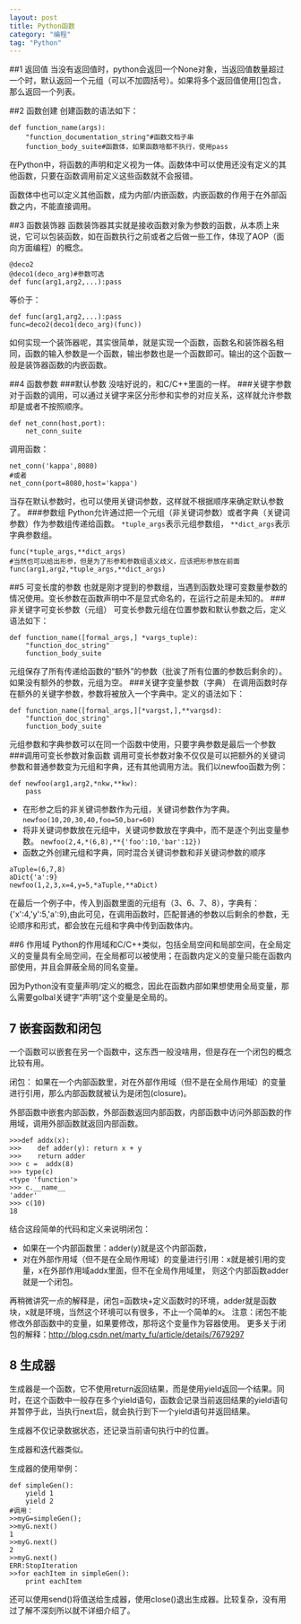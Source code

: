 ```yaml
---
layout: post
title: Python函数
category: "编程"
tag: "Python"
---
```


##1 返回值
当没有返回值时，python会返回一个None对象，当返回值数量超过一个时，默认返回一个元组（可以不加圆括号）。如果将多个返回值使用[]包含，那么返回一个列表。

##2 函数创建
创建函数的语法如下：

```
def function_name(args):
    "function_documentation_string"#函数文档子串
    function_body_suite#函数体，如果函数啥都不执行，使用pass
```

在Python中，将函数的声明和定义视为一体。函数体中可以使用还没有定义的其他函数，只要在函数调用前定义这些函数就不会报错。

函数体中也可以定义其他函数，成为内部/内嵌函数，内嵌函数的作用于在外部函数之内，不能直接调用。

##3 函数装饰器
函数装饰器其实就是接收函数对象为参数的函数，从本质上来说，它可以包装函数，如在函数执行之前或者之后做一些工作，体现了AOP（面向方面编程）的概念。

```
@deco2
@deco1(deco_arg)#参数可选
def func(arg1,arg2,...):pass
```

等价于：

```
def func(arg1,arg2,...):pass
func=deco2(deco1(deco_arg)(func))
```

如何实现一个装饰器呢，其实很简单，就是实现一个函数，函数名和装饰器名相同，函数的输入参数是一个函数，输出参数也是一个函数即可。输出的这个函数一般是装饰器函数的内嵌函数。

##4 函数参数
###默认参数
没啥好说的，和C/C++里面的一样。
###关键字参数
对于函数的调用，可以通过关键字来区分形参和实参的对应关系，这样就允许参数却是或者不按照顺序。

```
def net_conn(host,port):
    net_conn_suite
```

调用函数：

```
net_conn('kappa',8080)
#或者
net_conn(port=8080,host='kappa')
```

当存在默认参数时，也可以使用关键词参数，这样就不根据顺序来确定默认参数了。
###参数组
Python允许通过把一个元组（非关键词参数）或者字典（关键词参数）作为参数组传递给函数。
`*tuple_args`表示元组参数组，
`**dict_args`表示字典参数组。

```
func(*tuple_args,**dict_args)
#当然也可以给出形参，但是为了形参和参数组语义歧义，应该把形参放在前面
func(arg1,arg2,*tuple_args,**dict_args)
```

##5 可变长度的参数
也就是刚才提到的参数组，当遇到函数处理可变数量参数的情况使用。变长参数在函数声明中不是显式命名的，在运行之前是未知的。
###非关键字可变长参数（元组）
可变长参数元组在位置参数和默认参数之后，定义语法如下：

```
def function_name([formal_args,] *vargs_tuple):
    "function_doc_string"
    function_body_suite
```

元组保存了所有传递给函数的“额外”的参数（批诶了所有位置的参数后剩余的）。如果没有额外的参数，元组为空。
###关键字变量参数（字典）
在调用函数时存在额外的关键字参数，参数将被放入一个字典中。定义的语法如下：

```
def function_name([formal_args,][*vargst,],**vargsd):
    "function_doc_string"
    function_body_suite
```

元组参数和字典参数可以在同一个函数中使用，只要字典参数是最后一个参数
###调用可变长参数对象函数
调用可变长参数对象不仅仅是可以把额外的关键词参数和普通参数变为元组和字典，还有其他调用方法。我们以newfoo函数为例：

```
def newfoo(arg1,arg2,*nkw,**kw):
    pass

```

- 在形参之后的非关键词参数作为元组，关键词参数作为字典。
`newfoo(10,20,30,40,foo=50,bar=60)`
- 将非关键词参数放在元组中，关键词参数放在字典中，而不是逐个列出变量参数。
`newfoo(2,4,*(6,8),**{'foo':10,'bar':12})`
- 函数之外创建元组和字典，同时混合关键词参数和非关键词参数的顺序


```
aTuple=(6,7,8)
aDict{'a':9}
newfoo(1,2,3,x=4,y=5,*aTuple,**aDict)
```

在最后一个例子中，传入到函数里面的元组有（3、6、7、8），字典有：{'x':4,'y':5,'a':9},由此可见，在调用函数时，匹配普通的参数以后剩余的参数，无论顺序和形式，都会放在元组和字典中传到函数体内。

##6 作用域
Python的作用域和C/C++类似，包括全局空间和局部空间，在全局定义的变量具有全局空间，在全局都可以被使用；在函数内定义的变量只能在函数内部使用，并且会屏蔽全局的同名变量。

因为Python没有变量声明/定义的概念，因此在函数内部如果想使用全局变量，那么需要golbal关键字“声明”这个变量是全局的。


## 7 嵌套函数和闭包
一个函数可以嵌套在另一个函数中，这东西一般没啥用，但是存在一个闭包的概念比较有用。

闭包：
如果在一个内部函数里，对在外部作用域（但不是在全局作用域）的变量进行引用，那么内部函数就被认为是闭包(closure)。

外部函数中嵌套内部函数，外部函数返回内部函数，内部函数中访问外部函数的作用域，调用外部函数就返回内部函数。

```
>>>def addx(x):  
>>>    def adder(y): return x + y  
>>>    return adder  
>>> c =  addx(8)  
>>> type(c)  
<type 'function'>  
>>> c.__name__  
'adder'  
>>> c(10)  
18  
```

结合这段简单的代码和定义来说明闭包：
- 如果在一个内部函数里：adder(y)就是这个内部函数，
- 对在外部作用域（但不是在全局作用域）的变量进行引用：x就是被引用的变量，x在外部作用域addx里面，但不在全局作用域里，
则这个内部函数adder就是一个闭包。

再稍微讲究一点的解释是，闭包=函数块+定义函数时的环境，adder就是函数块，x就是环境，当然这个环境可以有很多，不止一个简单的x。
注意：闭包不能修改外部函数中的变量，如果要修改，那将这个变量作为容器使用。
更多关于闭包的解释：http://blog.csdn.net/marty_fu/article/details/7679297

## 8 生成器
生成器是一个函数，它不使用return返回结果，而是使用yield返回一个结果。同时，在这个函数中一般存在多个yield语句，函数会记录当前返回结果的yield语句并暂停于此，当执行next后，就会执行到下一个yield语句并返回结果。

生成器不仅记录数据状态，还记录当前语句执行中的位置。

生成器和迭代器类似。

生成器的使用举例：

```
def simpleGen():
    yield 1
    yield 2
#调用：
>>myG=simpleGen();
>>myG.next()
1
>>myG.next()
2
>>myG.next()
ERR:StopIteration
>>for eachItem in simpleGen():
    print eachItem
```

还可以使用send()将值送给生成器，使用close()退出生成器。比较复杂，没有用过了解不深刻所以就不详细介绍了。






















